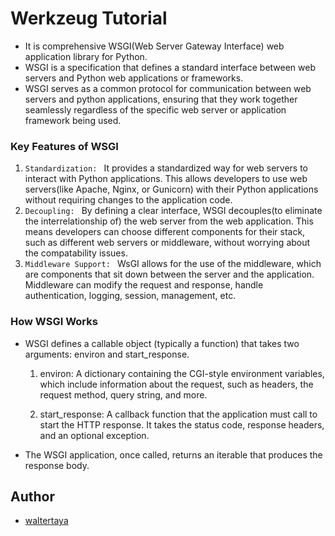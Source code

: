 # Werkzeug Tutorial

- It is comprehensive WSGI(Web Server Gateway Interface) web application library for Python.
- WSGI is a specification that defines a standard interface between web servers and Python web applications or frameworks.
- WSGI serves as a common protocol for communication between web servers and python applications, ensuring that they work together seamlessly regardless of the specific web server or application framework being used.

### Key Features of WSGI

1. `Standardization: ` It provides a standardized way for web servers to interact with Python applications. This allows developers to use web servers(like Apache, Nginx, or Gunicorn) with their Python applications without requiring changes to the application code.
2. `Decoupling: ` By defining a clear interface, WSGI decouples(to eliminate the interrelationship of) the web server from the web application. This means developers can choose different components for their stack, such as different web servers or middleware, without worrying about the compatability issues.
3. `Middleware Support: ` WsGI allows for the use of the middleware, which are components that sit down between the server and the application. Middleware can modify the request and response, handle authentication, logging, session, management, etc.

### How WSGI Works

- WSGI defines a callable object (typically a function) that takes two arguments: environ and start_response.

    1. environ: A dictionary containing the CGI-style environment variables, which include information about the request, such as headers, the request method, query string, and more.

    2. start_response: A callback function that the application must call to start the HTTP response. It takes the status code, response headers, and an optional exception.

- The WSGI application, once called, returns an iterable that produces the response body.

## Author

- [waltertaya](https://www.github.com/waltertaya)
